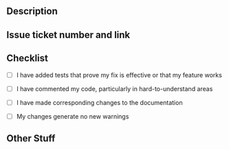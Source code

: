 ## Description



## Issue ticket number and link
<!-- Bonus points for using GitHub's keywords (e.g., closes #123) -->




## Checklist
<!-- We're so happy your contributing, before we do, there are some things we would like to know before merging your fabulous changes. -->

- [ ] I have added tests that prove my fix is effective or that my feature works
- [ ] I have commented my code, particularly in hard-to-understand areas
- [ ] I have made corresponding changes to the documentation
- [ ] My changes generate no new warnings



## Other Stuff

